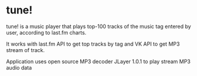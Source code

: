 # tune!

tune! is a music player that plays top-100 tracks of the music tag entered by user, according to last.fm charts.

It works with last.fm API to get top tracks by tag and VK API to get MP3 stream of track.

Application uses open source MP3 decoder JLayer 1.0.1 to play stream MP3 audio data
